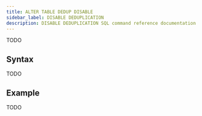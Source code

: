 ```yaml
---
title: ALTER TABLE DEDUP DISABLE
sidebar_label: DISABLE DEDUPLICATION
description: DISABLE DEDUPLICATION SQL command reference documentation.
---
```


TODO

## Syntax

TODO

## Example

TODO